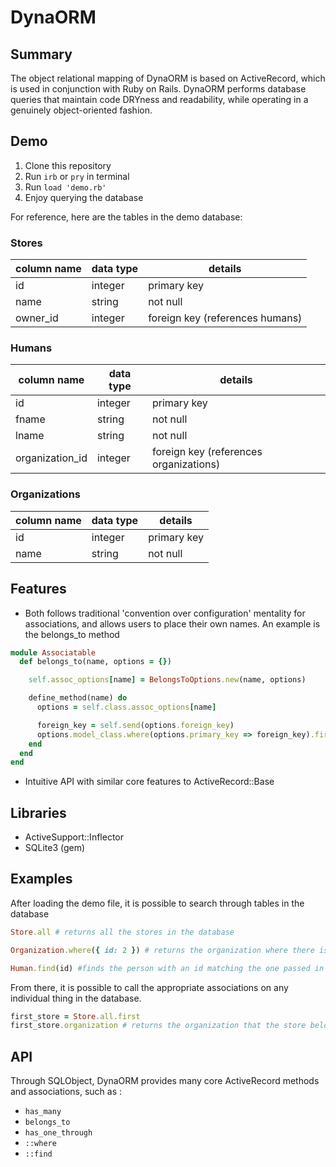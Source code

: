 # DynaORM

## Summary

The object relational mapping of DynaORM is based on ActiveRecord, which is used in conjunction with Ruby on Rails. DynaORM performs database queries that maintain code DRYness and readability, while operating in a genuinely object-oriented fashion.

## Demo

  1. Clone this repository
  2. Run `irb` or `pry` in terminal
  3. Run `load 'demo.rb'`
  4. Enjoy querying the database

For reference, here are the tables in the demo database:

### Stores

column name      | data type | details
-----------------|-----------|------------------------
id               | integer   | primary key
name             | string    | not null
owner_id         | integer   | foreign key (references humans)

### Humans

column name      | data type | details
-----------------|-----------|------------------------
id               | integer   | primary key
fname            | string    | not null
lname            | string    | not null
organization_id  | integer   | foreign key (references organizations)

### Organizations

column name      | data type | details
-----------------|-----------|------------------------
id               | integer   | primary key
name             | string    | not null

## Features

  * Both follows traditional 'convention over configuration' mentality for associations, and allows users to place their own names. An example is the belongs_to method
  ```Ruby
  module Associatable
    def belongs_to(name, options = {})

      self.assoc_options[name] = BelongsToOptions.new(name, options)

      define_method(name) do
        options = self.class.assoc_options[name]

        foreign_key = self.send(options.foreign_key)
        options.model_class.where(options.primary_key => foreign_key).first
      end
    end
  end
  ```
  * Intuitive API with similar core features to ActiveRecord::Base

## Libraries

  * ActiveSupport::Inflector
  * SQLite3 (gem)

## Examples

After loading the demo file, it is possible to search through tables in the database

```Ruby
Store.all # returns all the stores in the database

Organization.where({ id: 2 }) # returns the organization where there is a 2 in the id column

Human.find(id) #finds the person with an id matching the one passed in
```

From there, it is possible to call the appropriate associations on any individual thing in the database.

```Ruby
first_store = Store.all.first
first_store.organization # returns the organization that the store belongs to, by means of a has_one_through association
```

## API

Through SQLObject, DynaORM provides many core ActiveRecord methods and associations, such as :

  * `has_many`
  * `belongs_to`
  * `has_one_through`
  * `::where`
  * `::find`
